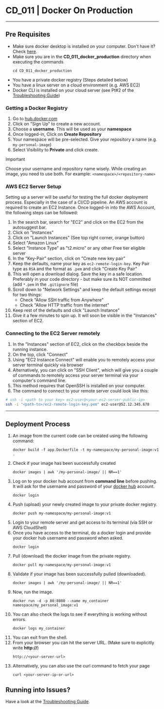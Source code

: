 # CD_011 | Docker On Production
___

## Pre Requisites
- Make sure docker desktop is installed on your computer. Don't have it? Check [here](https://www.docker.com/products/docker-desktop/).
- Make sure you are in the **CD_011_docker_production** directory when executing the commands
  ```shell
  cd CD_011_docker_production
  ```
- You have a private docker registry (Steps detailed below)
- You have a linux server on a cloud environment (e.g. AWS EC2)
- Docker CLI is installed on your cloud server (see Pt#2 of the [Troubleshooting Guide](./TROUBLESHOOTING.md))

### Getting a Docker Registry
1. Go to [hub.docker.com](https://hub.docker.com)
2. Click on "Sign Up" to create a new account.
3. Choose a **username**. This will be used as your **namespace**
4. Once logged-in, Click on **Create Repository**
5. Your namespace will be pre-selected. Give your repository a name (e.g. `my-personal-image`)
6. Select Visibility to **Private** and click create.

> [!IMPORTANT] 
> Choose your username and repository name wisely. While creating an image, you need to use both. 
> For example: `<namespace>/<repository-name>`

### AWS EC2 Server Setup
Setting up a server will be useful for testing the full docker deployment process. Especially in the case of a CI/CD pipeline.
An AWS account is required to create an EC2 Instance. Once logged-in into the AWS Account, the following steps can be followed:

1. In the search bar, search for "EC2" and click on the EC2 from the autosuggest bar.
2. Click on "Instances"
3. Click on "Launch Instances" (See top right corner, orange button)
4. Select "Amazon Linux"
5. Select "Instance Type" as "t2.micro" or any other Free tier eligible server
6. In the "Key-Pair" section, click on "Create new key pair"
7. Keep the defaults, name your key as `ec2-remote-login-key`. Key Pair type as `RSA` and the format as `.pem` and click "Create Key Pair"
8. This will open a download dialog. Save the key in a safe location. Preferably in your code directory - but make sure its NOT committed (add `*.pem` in the `.gitignore` file)
9. Scroll down to "Network Settings" and keep the default settings except for two things:
    - Check "Allow SSH traffic from Anywhere"
    - Check "Allow HTTP traffic from the internet"
10. Keep rest of the defaults and click "Launch Instance"
11. Give it a few minutes to spin up. It will soon be visible in the "Instances" section of EC2.

### Connecting to the EC2 Server remotely
1. In the "Instances" section of EC2, click on the checkbox beside the running instance.
2. On the top, click "Connect"
3. Using "EC2 Instance Connect" will enable you to remotely access your server terminal quickly via browser
4. Alternatively, you can click on "SSH Client", which will give you a couple of commands to remotely access your server terminal via your computer's command line.
5. This method requires that OpenSSH is installed on your computer.
6. The command to connect to your remote server could look like this:

```bash
# ssh -i <path to your key> ec2-user@<your-ec2-server-public-ip>
ssh -i "<path-to>/ec2-remote-login-key.pem" ec2-user@52.12.345.678
```
___
## Deployment Process
1. An image from the current code can be created using the following command:
    ```shell
    docker build -f app.Dockerfile -t my-namespace/my-personal-image:v1 .
    ```
2. Check if your image has been successfully created
    ```shell
    docker images | awk '/my-personal-image/ || NR==1'
    ```
3. Log on to your docker hub account from **command line** before pushing. It will ask for the username and password of your [docker hub](https://hub.docker.com) account.
    ```shell
    docker login
    ```
4. Push (upload) your newly created image to your private docker registry.
    ```shell
    docker push my-namespace/my-personal-image:v1
    ```
5. Login to your remote server and get access to its terminal (via SSH or AWS CloudShell)
6. Once you have access to the terminal, do a docker login and provide your docker hub username and password when asked.
    ```shell
    docker login
    ```
7. Pull (download) the docker image from the private registry.
    ```shell
    docker pull my-namespace/my-personal-image:v1
    ```
8. Validate if your image has been successfully pulled (downloaded).
    ```shell
    docker images | awk '/my-personal-image/ || NR==1'
    ```
9. Now, run the image.
    ```shell
    docker run -d -p 80:8080 --name my_container namespace/my_personal_image:v1
    ```
10. You can also check the logs to see if everything is working without errors.
    ```shell
    docker logs my_container
    ```
11. You can exit from the shell.
12. From your browser you can hit the server URL. (Make sure to explicitly write **http://**)
    ```
    http://<your-server-url>
    ```
13. Alternatively, you can also use the curl command to fetch your page
    ```shell
    curl <your-server-ip-or-url>
    ```

## Running into Issues?
Have a look at the [Troubleshooting Guide](./TROUBLESHOOTING.md).